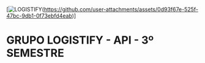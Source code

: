 [![LOGISTIFY](451538832-e6456579-8647-47c2-97bf-148c61815ad2)(https://github.com/user-attachments/assets/0d93f67e-525f-47bc-9db1-0f73ebfd4eab)]


# GRUPO LOGISTIFY - API - 3º SEMESTRE

